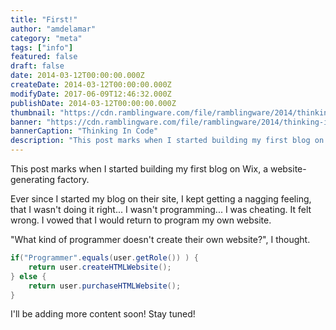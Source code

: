 ```yaml
---
title: "First!"
author: "amdelamar"
category: "meta"
tags: ["info"]
featured: false
draft: false
date: 2014-03-12T00:00:00.000Z
createDate: 2014-03-12T00:00:00.000Z
modifyDate: 2017-06-09T12:46:32.000Z
publishDate: 2014-03-12T00:00:00.000Z
thumbnail: "https://cdn.ramblingware.com/file/ramblingware/2014/thinking-in-code-640.jpg"
banner: "https://cdn.ramblingware.com/file/ramblingware/2014/thinking-in-code-1240.jpg"
bannerCaption: "Thinking In Code"
description: "This post marks when I started building my first blog on Wix, a website-generating factory."
---
```

This post marks when I started building my first blog on Wix, a website-generating factory.  

Ever since I started my blog on their site, I kept getting a nagging feeling, that I wasn't doing it right... I wasn't programming... I was cheating. It felt wrong. I vowed that I would return to program my own website.  

"What kind of programmer doesn't create their own website?", I thought.

```java
if("Programmer".equals(user.getRole()) ) {
    return user.createHTMLWebsite();
} else {
    return user.purchaseHTMLWebsite();
}
```

I'll be adding more content soon! Stay tuned!
